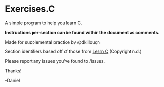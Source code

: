 <h1>Exercises.C</h1>

A simple program to help you learn C.

<b>Instructions per-section can be found within the document as comments.</b>

Made for supplemental practice by @dkillough

Section identifiers based off of those from [Learn C](https://www.learn-c.org) (Copyright n.d.)

Please report any issues you've found to /issues.

Thanks!

-Daniel
